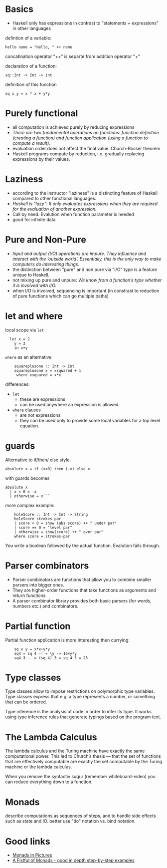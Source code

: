 Basics
======
- Haskell only has expressions in contrast to "statements + expressions" in other languages

defintion of a variable:
```
hello name = "Hello, " ++ name
```
concatination operator "++" is separte from addition operator "+"

declaration of a function:
```
sq::Int -> Int -> int   
```
definition of this function
```
sq x y = x * x + y*y
```

Purely functional
=================
- all computation is achieved purely by reducing expressions
- _There are two fundamental operations on functions: function definition (creating a function) and function application (using a function to compute a result)._
- evaluation order does not affect the final value: Church-Rosser theorem
- Haskell programs compute by reduction, i.e. gradually replacing expressions by their values.

Laziness
========
- according to the instructor "laziness" is a distincting feature of Haskell compared to other functional languages.
- _Haskell is "lazy": It only evaluates expressions when they are required for the evaluation of another expression._
- Call by need. Evalution when function parameter is needed
- good for infinite data

Pure and Non-Pure
=================
- _Input and output (I/O) operations are impure. They influence and interact with the ‘outside world’. Essentially, this is the only way to make computers do interesting things._
- the distinction between "pure" and non pure via "I/O" type is a feature unique to Haskell.
- not mixing up pure and unpure: _We know from a function’s type whether it is involved with I/O._
- when I/O is involved, sequencing is important (in constrast to reduction of pure functions which can go multiple paths)


let and where
=============
local scope via `let`
```
  let x = 2
    y = 3
    in x+y
```

`where` as an alternative
```
    squareplusone :: Int -> Int
    squareplusone x = xsquared + 1
     where xsquared = x*x
```

differences:
- `let`
  - these are expressions
  - can be used anywhere an expression is allowed.
- `where` clauses 
  - are not expressions
  - they can be used only to provide some local variables for a top level equation.

guards
======

Alternative to if/then/ else style.
```
absolute x = if (x<0) then (-x) else x
```

with guards becomes 
```
absolute x
  | x < 0 = -x
  | otherwise = x```
```

more complex example:
```
    holeScore :: Int -> Int -> String
    holeScore strokes par
    | score < 0 = show (abs score) ++ " under par"
    | score == 0 = "level par"
    | otherwise = show(score) ++ " over par"
    where score = strokes-par
```
You write a boolean followed by the actual function. Evalution falls through.

Parser combinators
==================
- Parser combinators are functions that allow you to combine smaller parsers into bigger ones.
- They are higher-order functions that take functions as arguments and return functions
- A parser combinator library provides both basic parsers (for words, numbers etc.) and combinators.

Partial function
================
Partial function application is more interesting then currying:
```
    sq x y = x*x+y*y
    sq4 = sq 4 -- = \y -> 16+y*y
    sq4 3 -- = (sq 4) 3 = sq 4 3 = 25
```

Type classes
============
Type classes allow to impose restrictions on polymorphic type variables. Type classes express that e.g. a type represents a number, or something that can be ordered.

Type inference is the analysis of code in order to infer its type. It works using type inference rules that generate typings based on the program text.

The Lambda Calculus
===================
The lambda calculus and the Turing machine have exactly the same computational power.
This led to Church’s thesis — that the set of functions that are effectively computable are exactly the set computable by the Turing machine or the lambda calculus.

When you remove the syntactiv sugur (remember whiteboard-video) you can reduce everything down to a function.

Monads
======
describe computations as sequences of steps, and to handle side effects such as state and IO.
better use "do" notation vs. bind notation.

Good links
==========
- [Monads in Pictures](http://adit.io/posts/2013-04-17-functors,_applicatives,_and_monads_in_pictures.html)
- [A Fistful of Monads - good in depth step-by-step examples](http://learnyouahaskell.com/a-fistful-of-monads)
